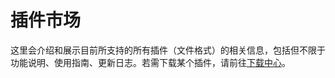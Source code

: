 # 插件市场

这里会介绍和展示目前所支持的所有插件（文件格式）的相关信息，包括但不限于功能说明、使用指南、更新日志。若需下载某个插件，请前往[下载中心](../downloads/summary.md)。
